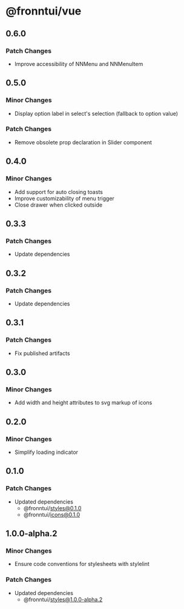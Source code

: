 # @fronntui/vue

## 0.6.0

### Patch Changes

- Improve accessibility of NNMenu and NNMenuItem

## 0.5.0

### Minor Changes

- Display option label in select's selection (fallback to option value)

### Patch Changes

- Remove obsolete prop declaration in Slider component

## 0.4.0

### Minor Changes

- Add support for auto closing toasts
- Improve customizability of menu trigger
- Close drawer when clicked outside

## 0.3.3

### Patch Changes

- Update dependencies

## 0.3.2

### Patch Changes

- Update dependencies

## 0.3.1

### Patch Changes

- Fix published artifacts

## 0.3.0

### Minor Changes

- Add width and height attributes to svg markup of icons

## 0.2.0

### Minor Changes

- Simplify loading indicator

## 0.1.0

### Patch Changes

- Updated dependencies
  - @fronntui/styles@0.1.0
  - @fronntui/icons@0.1.0

## 1.0.0-alpha.2

### Minor Changes

- Ensure code conventions for stylesheets with stylelint

### Patch Changes

- Updated dependencies
  - @fronntui/styles@1.0.0-alpha.2
